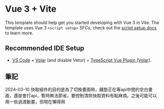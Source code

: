 # Vue 3 + Vite

This template should help get you started developing with Vue 3 in Vite. The template uses Vue 3 `<script setup>` SFCs, check out the [script setup docs](https://v3.vuejs.org/api/sfc-script-setup.html#sfc-script-setup) to learn more.

## Recommended IDE Setup

- [VS Code](https://code.visualstudio.com/) + [Volar](https://marketplace.visualstudio.com/items?itemName=Vue.volar) (and disable Vetur) + [TypeScript Vue Plugin (Volar)](https://marketplace.visualstudio.com/items?itemName=Vue.vscode-typescript-vue-plugin).


## 筆記
2024-03-10 快取組件的目的是為了切換畫面時，鋪墊正在等api中間的空白畫面，還是會打api，暫時無法節省，要控制清除快取資料有點麻煩。之後可能可以用一些過渡動畫，但現在懶得用
